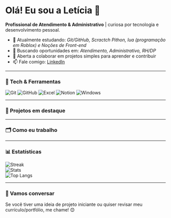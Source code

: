 # Olá! Eu sou a Letícia 👋

**Profissional de Atendimento & Administrativo** | curiosa por tecnologia e desenvolvimento pessoal. 

- 🌱 Atualmente estudando: *Git/GitHub, Scractch Pithon, lua (programação em Roblox) e Noções de Front-end*  
- 🎯 Buscando oportunidades em: *Atendimento, Administrativo, RH/DP*  
- 🤝 Aberta a colaborar em projetos simples para aprender e contribuir  
- 📫 Fale comigo: [LinkedIn](https://www.linkedin.com/in/letíciagabrieladasilva)  

---

### 🔧 Tech & Ferramentas

![Git](https://img.shields.io/badge/Git-–?logo=git)
![GitHub](https://img.shields.io/badge/GitHub-–?logo=github)
![Excel](https://img.shields.io/badge/Excel-–?logo=microsoft-excel)
![Notion](https://img.shields.io/badge/Notion-–?logo=notion)
![Windows](https://img.shields.io/badge/Windows-–?logo=windows)

---

### 📌 Projetos em destaque



---

### 🗂️ Como eu trabalho


---

### 📊 Estatísticas

![Streak](https://streak-stats.demolab.com/?user=leticiagabvriela.sl&hide_border=true)  
![Stats](https://github-readme-stats.vercel.app/api?username=leticiagabvriela.sl&show_icons=true&hide_border=true)  
![Top Langs](https://github-readme-stats.vercel.app/api/top-langs/?username=leticiagabvriela.sl&layout=compact&hide_border=true)  

---

### 🤝 Vamos conversar

Se você tiver uma ideia de projeto iniciante ou quiser revisar meu currículo/portfólio, me chame! 😊
